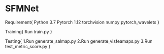 # SFMNet
Requirement{
Python 3.7
Pytorch 1.12
torchvision
numpy
pytorch_wavelets
}

Training{
Run train.py
}

Testing{
1.Run generate_salmap.py 
2.Run generate_visfeamaps.py
3.Run test_metric_score.py
}
